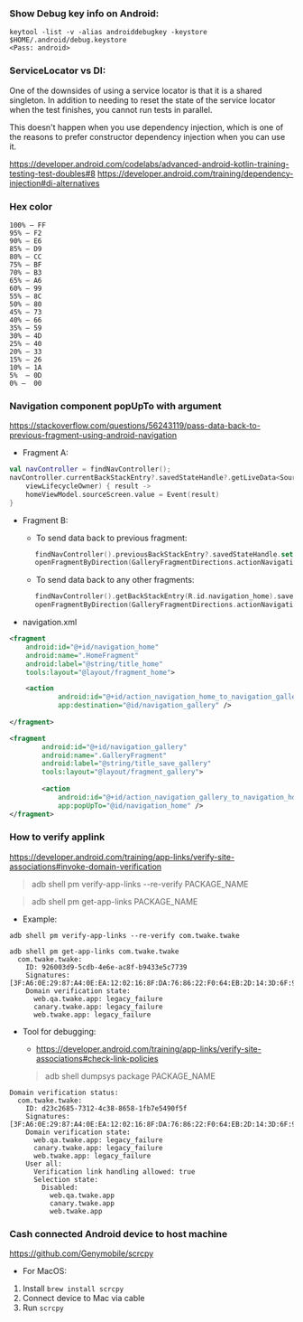 ### Show Debug key info on Android:
```
keytool -list -v -alias androiddebugkey -keystore $HOME/.android/debug.keystore
<Pass: android>
```

### ServiceLocator vs DI:

One of the downsides of using a service locator is that it is a shared singleton. In addition to needing to reset the state of the service locator when the test finishes, you cannot run tests in parallel.

This doesn't happen when you use dependency injection, which is one of the reasons to prefer constructor dependency injection when you can use it.

https://developer.android.com/codelabs/advanced-android-kotlin-training-testing-test-doubles#8
https://developer.android.com/training/dependency-injection#di-alternatives

### Hex color

```
100% — FF
95% — F2
90% — E6
85% — D9
80% — CC
75% — BF
70% — B3
65% — A6
60% — 99
55% — 8C
50% — 80
45% — 73
40% — 66
35% — 59
30% — 4D
25% — 40
20% — 33
15% — 26
10% — 1A
5%  — 0D
0% —  00
```

### Navigation component popUpTo with argument


https://stackoverflow.com/questions/56243119/pass-data-back-to-previous-fragment-using-android-navigation

- Fragment A:
```kotlin
val navController = findNavController();
navController.currentBackStackEntry?.savedStateHandle?.getLiveData<SourceScreen>(SOURCE_SCREEN)?.observe(
    viewLifecycleOwner) { result ->
    homeViewModel.sourceScreen.value = Event(result)
}
```

- Fragment B:
    - To send data back to previous fragment:

   ```kotlin
      findNavController().previousBackStackEntry?.savedStateHandle.set(HomeFragment.SOURCE_SCREEN, SourceScreen.Gallery)
      openFragmentByDirection(GalleryFragmentDirections.actionNavigationGalleryToNavigationHome())
   ```
    - To send data back to any other fragments:

   ```kotlin
      findNavController().getBackStackEntry(R.id.navigation_home).savedStateHandle.set(HomeFragment.SOURCE_SCREEN, SourceScreen.Gallery)
      openFragmentByDirection(GalleryFragmentDirections.actionNavigationGalleryToNavigationHome())
   ```
   
- navigation.xml

```xml
<fragment
	android:id="@+id/navigation_home"
	android:name=".HomeFragment"
	android:label="@string/title_home"
	tools:layout="@layout/fragment_home">

	<action
            android:id="@+id/action_navigation_home_to_navigation_gallery"
            app:destination="@id/navigation_gallery" />
			
</fragment>			

<fragment
        android:id="@+id/navigation_gallery"
        android:name=".GalleryFragment"
        android:label="@string/title_save_gallery"
        tools:layout="@layout/fragment_gallery">
     
        <action
            android:id="@+id/action_navigation_gallery_to_navigation_home"
            app:popUpTo="@id/navigation_home" />
</fragment>
```

### How to verify applink

https://developer.android.com/training/app-links/verify-site-associations#invoke-domain-verification

> adb shell pm verify-app-links --re-verify PACKAGE_NAME
	
> adb shell pm get-app-links PACKAGE_NAME
	
- Example:
	
```	
adb shell pm verify-app-links --re-verify com.twake.twake

adb shell pm get-app-links com.twake.twake
  com.twake.twake:
    ID: 926003d9-5cdb-4e6e-ac8f-b9433e5c7739
    Signatures: [3F:A6:0E:29:87:A4:0E:EA:12:02:16:8F:DA:76:86:22:F0:64:EB:2D:14:3D:6F:92:D6:F4:16:CB:DA:69:53:2C]
    Domain verification state:
      web.qa.twake.app: legacy_failure
      canary.twake.app: legacy_failure
      web.twake.app: legacy_failure
```

- Tool for debugging:

    - https://developer.android.com/training/app-links/verify-site-associations#check-link-policies
    
    > adb shell dumpsys package PACKAGE_NAME

```
Domain verification status:
  com.twake.twake:
    ID: d23c2685-7312-4c38-8658-1fb7e5490f5f
    Signatures: [3F:A6:0E:29:87:A4:0E:EA:12:02:16:8F:DA:76:86:22:F0:64:EB:2D:14:3D:6F:92:D6:F4:16:CB:DA:69:53:2C]
    Domain verification state:
      web.qa.twake.app: legacy_failure
      canary.twake.app: legacy_failure
      web.twake.app: legacy_failure
    User all:
      Verification link handling allowed: true
      Selection state:
        Disabled:
          web.qa.twake.app
          canary.twake.app
          web.twake.app
```



### Cash connected Android device to host machine

https://github.com/Genymobile/scrcpy

- For MacOS:
1. Install `brew install scrcpy`
2. Connect device to Mac via cable
3. Run `scrcpy`
